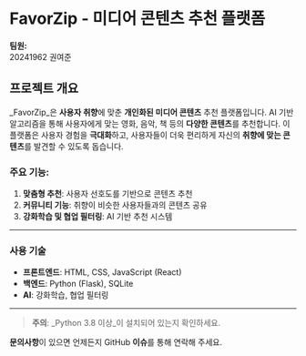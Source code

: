 # **FavorZip** - 미디어 콘텐츠 추천 플랫폼

**팀원:**  
20241962 권여준

## 프로젝트 개요

_FavorZip_은 **사용자 취향**에 맞춘 **개인화된 미디어 콘텐츠** 추천 플랫폼입니다. AI 기반 알고리즘을 통해 사용자에게 맞는 영화, 음악, 책 등의 **다양한 콘텐츠**를 추천합니다. 이 플랫폼은 사용자 경험을 **극대화**하고, 사용자들이 더욱 편리하게 자신의 **취향에 맞는 콘텐츠**를 발견할 수 있도록 돕습니다.

### 주요 기능:
1. **맞춤형 추천**: 사용자 선호도를 기반으로 콘텐츠 추천
2. **커뮤니티 기능**: 취향이 비슷한 사용자들과의 콘텐츠 공유
3. **강화학습 및 협업 필터링**: AI 기반 추천 시스템

---

### 사용 기술

- **프론트엔드**: HTML, CSS, JavaScript (React)
- **백엔드**: Python (Flask), SQLite
- **AI**: 강화학습, 협업 필터링

---

> **주의**: _Python 3.8 이상_이 설치되어 있는지 확인하세요. 

**문의사항**이 있으면 언제든지 GitHub **이슈**를 통해 연락해 주세요.
